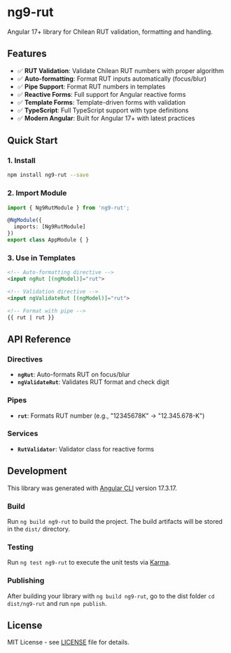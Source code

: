 # ng9-rut

Angular 17+ library for Chilean RUT validation, formatting and handling.

## Features

- ✅ **RUT Validation**: Validate Chilean RUT numbers with proper algorithm
- ✅ **Auto-formatting**: Format RUT inputs automatically (focus/blur)
- ✅ **Pipe Support**: Format RUT numbers in templates
- ✅ **Reactive Forms**: Full support for Angular reactive forms
- ✅ **Template Forms**: Template-driven forms with validation
- ✅ **TypeScript**: Full TypeScript support with type definitions
- ✅ **Modern Angular**: Built for Angular 17+ with latest practices

## Quick Start

### 1. Install
```bash
npm install ng9-rut --save
```

### 2. Import Module
```typescript
import { Ng9RutModule } from 'ng9-rut';

@NgModule({
  imports: [Ng9RutModule]
})
export class AppModule { }
```

### 3. Use in Templates
```html
<!-- Auto-formatting directive -->
<input ngRut [(ngModel)]="rut">

<!-- Validation directive -->
<input ngValidateRut [(ngModel)]="rut">

<!-- Format with pipe -->
{{ rut | rut }}
```

## API Reference

### Directives

- **`ngRut`**: Auto-formats RUT on focus/blur
- **`ngValidateRut`**: Validates RUT format and check digit

### Pipes

- **`rut`**: Formats RUT number (e.g., "12345678K" → "12.345.678-K")

### Services

- **`RutValidator`**: Validator class for reactive forms

## Development

This library was generated with [Angular CLI](https://github.com/angular/angular-cli) version 17.3.17.

### Build

Run `ng build ng9-rut` to build the project. The build artifacts will be stored in the `dist/` directory.

### Testing

Run `ng test ng9-rut` to execute the unit tests via [Karma](https://karma-runner.github.io).

### Publishing

After building your library with `ng build ng9-rut`, go to the dist folder `cd dist/ng9-rut` and run `npm publish`.

## License

MIT License - see [LICENSE](../../LICENSE) file for details.
